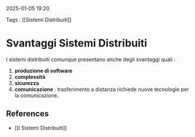 2025-01-05 19:20

Tags : [[Sistemi Distribuiti]]

# Svantaggi Sistemi Distribuiti

I sistemi distribuiti comunque presentano anche degli svantaggi quali : 

1. **produzione di software**
2. **complessità**
3. **sicurezza**
4. **comunicazione** : trasferimento a distanza richiede nuove tecnologie per la comunicazione.
## References

- [[I Sistemi Distribuiti]]